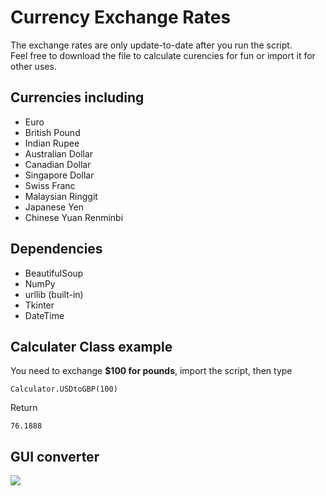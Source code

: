 # Currency Exchange Rates
The exchange rates are only update-to-date after you run the script. <br />
Feel free to download the file to calculate curencies for fun or import it for other uses.

## Currencies including

- Euro
- British Pound
- Indian Rupee 
- Australian Dollar
- Canadian Dollar
- Singapore Dollar 
- Swiss Franc 
- Malaysian Ringgit 
- Japanese Yen
- Chinese Yuan Renminbi



## Dependencies

- BeautifulSoup
- NumPy
- urllib (built-in)
- Tkinter
- DateTime


## Calculater Class example


You need to exchange **$100 for pounds**, import the script, then type

```Calculator.USDtoGBP(100)```

Return 

```76.1888```

## GUI converter

![](https://github.com/kailichou/currency_exchange_calculator/blob/master/example.png)
